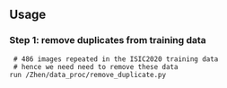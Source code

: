 ## Usage

### Step 1: remove duplicates from training data
```
 # 486 images repeated in the ISIC2020 training data
 # hence we need need to remove these data
run /Zhen/data_proc/remove_duplicate.py  

```
